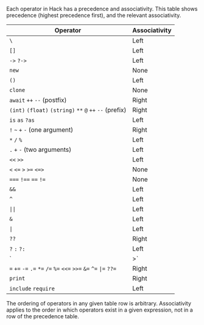 Each operator in Hack has a precedence and associativity. This table
shows precedence (highest precedence first), and the relevant
associativity.

Operator | Associativity
------------ | ---------
`\` | Left
`[]` | Left
`->` `?->` | Left
`new`  | None
`()` | Left
`clone` | None
`await` `++` `--` (postfix) | Right
`(int)` `(float)` `(string)` `**` `@` `++` `--` (prefix) | Right
`is` `as` `?as` | Left
`!` `~` `+` `-` (one argument) | Right
`*` `/` `%` | Left
`.` `+` `-` (two arguments) | Left
`<<` `>>` | Left
`<` `<=` `>` `>=` `<=>` | None
`===` `!==` `==` `!=` | None
`&&` | Left
`^` | Left
`\|\|` | Left
`&` | Left
`\|` | Left
`??` | Right
`?` `:` `?:` | Left
`|>` | Left
`=` `+=` `-=` `.=` `*=` `/=` `%=` `<<=` `>>=` `&=` `^=` `\|=` `??=` | Right
`print` | Right
`include` `require` | Left

The ordering of operators in any given table row is arbitrary.
Associativity applies to the order in which operators exist in a given
expression, not in a row of the precedence table.
